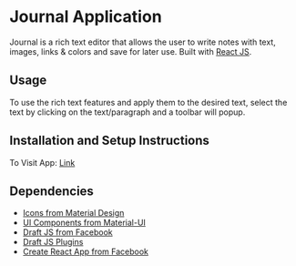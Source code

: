 # Journal Application

Journal is a rich text editor that allows the user to write notes with text, images, links & colors and save for later use. Built with [React JS](https://reactjs.org). 

## Usage
  To use the rich text features and apply them to the desired text, select the text by clicking on the text/paragraph and a toolbar will popup.

## Installation and Setup Instructions
To Visit App:
  [Link](https://davidscicluna.github.io/react-journal/)

## Dependencies
  * [Icons from Material Design](https://material.io/resources/icons/)
  * [UI Components from Material-UI](https://material-ui.com)
  * [Draft JS from Facebook](https://draftjs.org)
  * [Draft JS Plugins](https://www.draft-js-plugins.com)
  * [Create React App from Facebook](https://create-react-app.dev)

